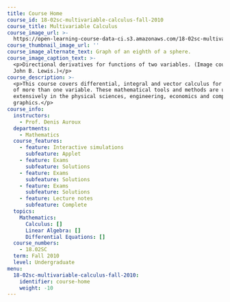```yaml
---
title: Course Home
course_id: 18-02sc-multivariable-calculus-fall-2010
course_title: Multivariable Calculus
course_image_url: >-
  https://open-learning-course-data-ci.s3.amazonaws.com/18-02sc-multivariable-calculus-fall-2010/98f7f76b373d20b5c3f849016d8ff5a1_18-02scf10.jpg
course_thumbnail_image_url: ''
course_image_alternate_text: Graph of an eighth of a sphere.
course_image_caption_text: >-
  <p>Directional derivatives for functions of two variables. (Image courtesy of
  John B. Lewis.)</p>
course_description: >-
  <p>This course covers differential, integral and vector calculus for functions
  of more than one variable. These mathematical tools and methods are used
  extensively in the physical sciences, engineering, economics and computer
  graphics.</p>
course_info:
  instructors:
    - Prof. Denis Auroux
  departments:
    - Mathematics
  course_features:
    - feature: Interactive simulations
      subfeature: Applet
    - feature: Exams
      subfeature: Solutions
    - feature: Exams
      subfeature: Solutions
    - feature: Exams
      subfeature: Solutions
    - feature: Lecture notes
      subfeature: Complete
  topics:
    Mathematics:
      Calculus: []
      Linear Algebra: []
      Differential Equations: []
  course_numbers:
    - 18.02SC
  term: Fall 2010
  level: Undergraduate
menu:
  18-02sc-multivariable-calculus-fall-2010:
    identifier: course-home
    weight: -10
---
```

